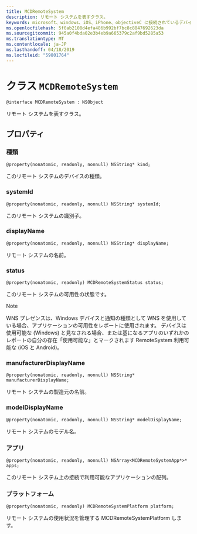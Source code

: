 ```yaml
---
title: MCDRemoteSystem
description: リモート システムを表すクラス。
keywords: microsoft、windows、iOS、iPhone、objectiveC に接続されているデバイス、プロジェクトのローマ
ms.openlocfilehash: 5f0ab2108d4efa486b992bf7bc8c8847692623da
ms.sourcegitcommit: 945a0f4bda02e3b4eb9a665379c2af9bd5285a53
ms.translationtype: MT
ms.contentlocale: ja-JP
ms.lasthandoff: 04/18/2019
ms.locfileid: "59801764"
---
```

# <a name="class-mcdremotesystem"></a>クラス `MCDRemoteSystem` 

```
@interface MCDRemoteSystem : NSObject
```  

リモート システムを表すクラス。

## <a name="properties"></a>プロパティ

### <a name="kind"></a>種類
`@property(nonatomic, readonly, nonnull) NSString* kind;`

このリモート システムのデバイスの種類。

### <a name="systemid"></a>systemId
`@property(nonatomic, readonly, nonnull) NSString* systemId;`

このリモート システムの識別子。

### <a name="displayname"></a>displayName
`@property(nonatomic, readonly, nonnull) NSString* displayName;`

リモート システムの名前。

### <a name="status"></a>status
`@property(nonatomic, readonly) MCDRemoteSystemStatus status;`

このリモート システムの可用性の状態です。

> [!NOTE]
WNS プレゼンスは、Windows デバイスと通知の種類として WNS を使用している場合、アプリケーションの可用性をレポートに使用されます。  デバイスは使用可能な (Windows) と見なされる場合、または基になるアプリのいずれかのレポートの自分の存在「使用可能な」とマークされます RemoteSystem 利用可能な (iOS と Android)。 

### <a name="manufacturerdisplayname"></a>manufacturerDisplayName
`@property(nonatomic, readonly, nonnull) NSString* manufacturerDisplayName;`

リモート システムの製造元の名前。

### <a name="modeldisplayname"></a>modelDisplayName
`@property(nonatomic, readonly, nonnull) NSString* modelDisplayName;`

リモート システムのモデル名。

### <a name="apps"></a>アプリ
`@property(nonatomic, readonly, nonnull) NSArray<MCDRemoteSystemApp*>* apps;`

このリモート システム上の接続で利用可能なアプリケーションの配列。

### <a name="platform"></a>プラットフォーム
`@property(nonatomic, readonly) MCDRemoteSystemPlatform platform;`

リモート システムの使用状況を管理する MCDRemoteSystemPlatform します。